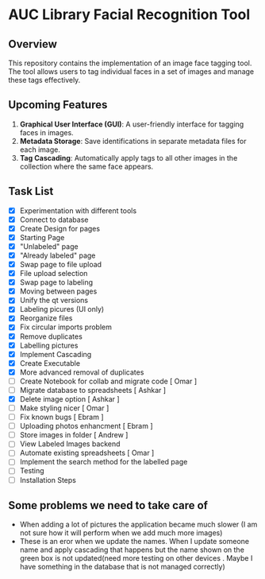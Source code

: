 # AUC Library Facial Recognition Tool

## Overview

This repository contains the implementation of an image face tagging tool. The tool allows users to tag individual faces in a set of images and manage these tags effectively.

## Upcoming Features

1. **Graphical User Interface (GUI)**: A user-friendly interface for tagging faces in images.
2. **Metadata Storage**: Save identifications in separate metadata files for each image.
3. **Tag Cascading**: Automatically apply tags to all other images in the collection where the same face appears.

## Task List

- [x] Experimentation with different tools
- [x] Connect to database
- [x] Create Design for pages
- [x] Starting Page
- [x] "Unlabeled" page
- [x] "Already labeled" page
- [x] Swap page to file upload
- [x] File upload selection
- [x] Swap page to labeling
- [x] Moving between pages
- [x] Unify the qt versions
- [x] Labeling picures (UI only)
- [x] Reorganize files
- [x] Fix circular imports problem
- [x] Remove duplicates
- [x] Labelling pictures
- [x] Implement Cascading
- [x] Create Executable
- [x] More advanced removal of duplicates
- [ ] Create Notebook for collab and migrate code [ Omar ]
- [ ] Migrate database to spreadsheets [ Ashkar ]
- [x] Delete image option [ Ashkar ]
- [ ]  Make styling nicer [ Omar ]
- [ ] Fix known bugs [ Ebram ]
- [ ] Uploading photos enhancment [ Ebram ]
- [ ] Store images in folder [ Andrew ]
- [ ] View Labeled Images backend
- [ ] Automate existing spreadsheets [ Omar ]
- [ ] Implement the search method for the labelled page 
- [ ] Testing
- [ ] Installation Steps
## Some problems we need to take care of 

- When adding a lot of pictures the application became much slower (I am not sure how it will perform when we add much more images)
- These is an eror when we update the names. When I update someone name and apply cascading that happens but the name shown on the green box is not updated(need more testing on other devices . Maybe I have something in the database that is not managed correctly)
